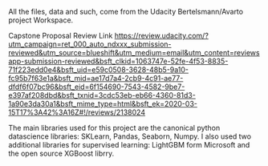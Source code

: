 All the files, data and such, come from the Udacity Bertelsmann/Avarto project Workspace.

Capstone Proposal Review Link
https://review.udacity.com/?utm_campaign=ret_000_auto_ndxxx_submission-reviewed&utm_source=blueshift&utm_medium=email&utm_content=reviewsapp-submission-reviewed&bsft_clkid=1063747e-52fe-4f53-8835-71f223edd0e4&bsft_uid=e59c0508-3628-48b5-9a10-fc95b7f63e1a&bsft_mid=ae17d7a4-2cb9-4c91-ae77-dfdf6f07bc96&bsft_eid=6f154690-7543-4582-9be7-e397af208dbd&bsft_txnid=3cdc53eb-eb66-4360-81d3-1a90e3da30a1&bsft_mime_type=html&bsft_ek=2020-03-15T17%3A42%3A16Z#!/reviews/2138024

The main libraries used for this project are the canonical python datascience 
libraries: SKLearn, Pandas, Seaborn, Numpy.  I also used two additional libraries
for supervised learning: LightGBM form Microsoft and the open source XGBoost
librry.    